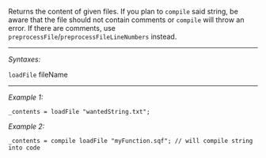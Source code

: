 Returns the content of given files. If you plan to `compile` said string, be aware that the file should not contain comments or `compile` will throw an error. If there are comments, use `preprocessFile`/`preprocessFileLineNumbers` instead.


---
*Syntaxes:*

`loadFile` fileName

---
*Example 1:*

```sqf
_contents = loadFile "wantedString.txt";
```

*Example 2:*

```sqf
_contents = compile loadFile "myFunction.sqf"; // will compile string into code
```